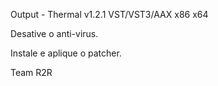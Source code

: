 Output - Thermal v1.2.1 VST/VST3/AAX x86 x64

Desative o anti-virus.

Instale e aplique o patcher.

Team R2R
